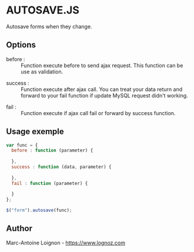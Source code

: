 # AUTOSAVE.JS
Autosave forms when they change.

## Options
<dl>
  <dt>before :</dt>
  <dd>Function execute before to send ajax request. This function can be use as validation.</dd>
</dl>
<dl>
  <dt>success :</dt>
  <dd>Function execute after ajax call. You can treat your data return and forward to your fail function if update MySQL request didn't working.</dd>
</dl>
<dl>
  <dt>fail :</dt>
  <dd>Function execute if ajax call fail or forward by success function.</dd>
</dl>

## Usage exemple

```js
var func = {
  before : function (parameter) {
  
  },
  success : function (data, parameter) {
  
  },
  fail : function (parameter) {
  
  }
};

$("form").autosave(func);
```

## Author
Marc-Antoine Loignon - <https://www.lognoz.com>
